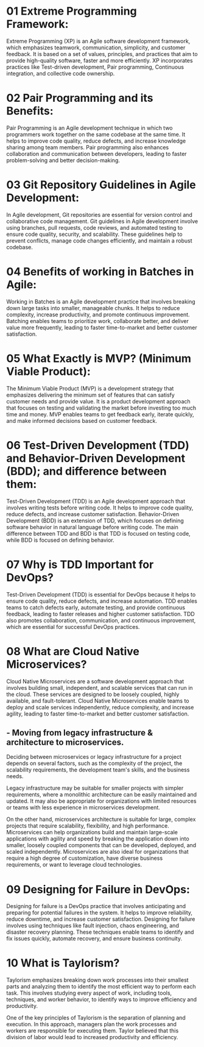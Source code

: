 # 01 Extreme Programming Framework:
Extreme Programming (XP) is an Agile software development framework, which emphasizes teamwork, communication, simplicity, and customer feedback. It is based on a set of values, principles, and practices that aim to provide high-quality software, faster and more efficiently. XP incorporates practices like Test-driven development, Pair programming, Continuous integration, and collective code ownership.

# 02 Pair Programming and its Benefits:
Pair Programming is an Agile development technique in which two programmers work together on the same codebase at the same time. It helps to improve code quality, reduce defects, and increase knowledge sharing among team members. Pair programming also enhances collaboration and communication between developers, leading to faster problem-solving and better decision-making.

# 03 Git Repository Guidelines in Agile Development:
In Agile development, Git repositories are essential for version control and collaborative code management. Git guidelines in Agile development involve using branches, pull requests, code reviews, and automated testing to ensure code quality, security, and scalability. These guidelines help to prevent conflicts, manage code changes efficiently, and maintain a robust codebase.

# 04 Benefits of working in Batches in Agile:
Working in Batches is an Agile development practice that involves breaking down large tasks into smaller, manageable chunks. It helps to reduce complexity, increase productivity, and promote continuous improvement. Batching enables teams to prioritize work, collaborate better, and deliver value more frequently, leading to faster time-to-market and better customer satisfaction.

# 05 What Exactly is MVP? (Minimum Viable Product):
The Minimum Viable Product (MVP) is a development strategy that emphasizes delivering the minimum set of features that can satisfy customer needs and provide value. It is a product development approach that focuses on testing and validating the market before investing too much time and money. MVP enables teams to get feedback early, iterate quickly, and make informed decisions based on customer feedback.

# 06 Test-Driven Development (TDD) and Behavior-Driven Development (BDD); and difference between them:
Test-Driven Development (TDD) is an Agile development approach that involves writing tests before writing code. It helps to improve code quality, reduce defects, and increase customer satisfaction. Behavior-Driven Development (BDD) is an extension of TDD, which focuses on defining software behavior in natural language before writing code. The main difference between TDD and BDD is that TDD is focused on testing code, while BDD is focused on defining behavior.

# 07 Why is TDD Important for DevOps?
Test-Driven Development (TDD) is essential for DevOps because it helps to ensure code quality, reduce defects, and increase automation. TDD enables teams to catch defects early, automate testing, and provide continuous feedback, leading to faster releases and higher customer satisfaction. TDD also promotes collaboration, communication, and continuous improvement, which are essential for successful DevOps practices.

# 08 What are Cloud Native Microservices?
Cloud Native Microservices are a software development approach that involves building small, independent, and scalable services that can run in the cloud. These services are designed to be loosely coupled, highly available, and fault-tolerant. Cloud Native Microservices enable teams to deploy and scale services independently, reduce complexity, and increase agility, leading to faster time-to-market and better customer satisfaction.

## - Moving from legacy infrastructure & architecture to microservices.
Deciding between microservices or legacy infrastructure for a project depends on several factors, such as the complexity of the project, the scalability requirements, the development team's skills, and the business needs.

Legacy infrastructure may be suitable for smaller projects with simpler requirements, where a monolithic architecture can be easily maintained and updated. It may also be appropriate for organizations with limited resources or teams with less experience in microservices development.

On the other hand, microservices architecture is suitable for large, complex projects that require scalability, flexibility, and high performance. Microservices can help organizations build and maintain large-scale applications with agility and speed by breaking the application down into smaller, loosely coupled components that can be developed, deployed, and scaled independently. Microservices are also ideal for organizations that require a high degree of customization, have diverse business requirements, or want to leverage cloud technologies.

# 09 Designing for Failure in DevOps:
Designing for failure is a DevOps practice that involves anticipating and preparing for potential failures in the system. It helps to improve reliability, reduce downtime, and increase customer satisfaction. Designing for failure involves using techniques like fault injection, chaos engineering, and disaster recovery planning. These techniques enable teams to identify and fix issues quickly, automate recovery, and ensure business continuity.

# 10 What is Taylorism?
Taylorism emphasizes breaking down work processes into their smallest parts and analyzing them to identify the most efficient way to perform each task. This involves studying every aspect of work, including tools, techniques, and worker behavior, to identify ways to improve efficiency and productivity.

One of the key principles of Taylorism is the separation of planning and execution. In this approach, managers plan the work processes and workers are responsible for executing them. Taylor believed that this division of labor would lead to increased productivity and efficiency.



